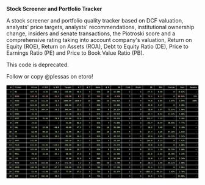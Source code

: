 **Stock Screener and Portfolio Tracker**

A stock screener and portfolio quality tracker based on DCF valuation, analysts' price targets, analysts' recommendations, institutional ownership change, insiders and senate transactions, the Piotroski score and a comprehensive rating taking into account company's valuation, Return on Equity (ROE), Return on Assets (ROA), Debt to Equity Ratio (DE), Price to Earnings Ratio (PE) and Price to Book Value Ratio (PB).

This code is deprecated. 

Follow or copy @plessas on etoro!

![model screenshot](assets/sample_output.png)